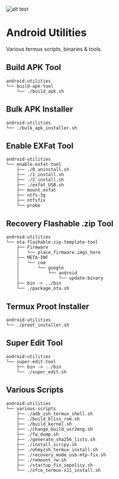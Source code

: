 ![alt text](https://files.1ndev.com/api/public/dl/32-gcNIr)

# Android Utilities
Various termux scripts, binaries &amp; tools.

## Build APK Tool
```
android-utilities
└── build-apk-tool
    └── ./build_apk.sh
```

## Bulk APK Installer
```
android-utilities
└── ./bulk_apk_installer.sh
```

## Enable EXFat Tool
```
android-utilities
└── enable-exfat-tool
    ├── ./0_uninstall.sh
    ├── ./1_install.sh
    ├── ./2_install.sh
    ├── ./exfat_USB.sh
    ├── mount.exfat
    ├── ntfs-3g
    ├── ntfsfix
    └── probe
```

## Recovery Flashable .zip Tool
```
android-utilities
└── ota-flashable-zip-template-tool
    ├── Firmware
    │   └── place_firmware.imgs_here
    ├── META-INF
    │   └── com
    │       └── google
    │           └── android
    │               └── update-binary
    ├── bin -> ../bin
    └── ./package_ota.sh
```

## Termux Proot Installer
```
android-utilities
└── ./proot_installer.sh
```

## Super Edit Tool
```
android-utilities
└── super-edit-tool
    ├── bin -> ../bin
    └── ./super_edit.sh
```

## Various Scripts
```
android-utilities
└── various-scripts
    ├── ./adb_zsh_termux_shell.sh
    ├── ./build_bliss_rom.sh
    ├── ./build_kernel.sh
    ├── ./change_build_usr2eng.sh
    ├── ./fw_dump.sh
    ├── ./generate_sha256_lists.sh
    ├── ./install_scrcpy.sh
    ├── ./ohmyzsh_termux_install.sh
    ├── ./recovery_mode_usb-mtp-fix.sh
    ├── ./remount_rw.sh
    ├── ./startup_fix_sepolicy.sh
    └── ./xfce_termux-x11_install.sh
```
